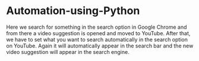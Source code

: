 # Automation-using-Python
Here we search for something in the search option in Google Chrome and from there a video suggestion is opened and moved to YouTube.  After that, we have to set what you want to search automatically in the search option on YouTube.  Again it will automatically appear in the search bar and the new video suggestion will appear in the search engine.
